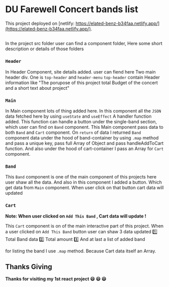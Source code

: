 # DU Farewell Concert bands list

This project deployed on [netlify: https://elated-benz-b34faa.netlify.app/](https://elated-benz-b34faa.netlify.app/).

## 

In the project src folder user can find a component folder, 
Here some short description or details of those folders

### `Header`

In Header Component, site details added. 
user can fiend here Two main header div. One is `top-header` and `header-menu`
`top-header` contain Header information like "The porupose of this project total Budget of the concert and a short text about project"


### `Main`

In Main component lots of thing added here. 
In this component all the  `JSON` data fetched here by using `useState` and `useEffect`
A handler function added. This function can handle a button under the single-band section, which user can find on `Band` component.
This Main component pass data to both `Band` and `Cart` component.
On `return` of data I returned `Band` component data under the hood of band-container by using `.map` method and pass a unique key, pass full Array of Object and pass  handleAddToCart function. And also under the hood of cart-container I pass an Array for `Cart` component. 

### `Band`

This `Band` component is one of the main component of this projects here user shaw all the data. 
And also in this component I added a button. Which get data from `Main` component. When user click on that button cart data will updated

### `Cart`

**Note: When user clicked on `Add This Band` , Cart data will update !**

This `Cart` component is on of the main interactive part of this project. When a user clicked on `Add This Band` button 
user can shaw 3 data updated
:one: Total Band data 
:two: Total amount
:three: And at last a list of added band 

for listing the band I use `.map` method. Because Cart data itself an Array. 

## Thanks Giving

**Thanks for visiting my 1st react project :smiley: :smiley: :smiley:**